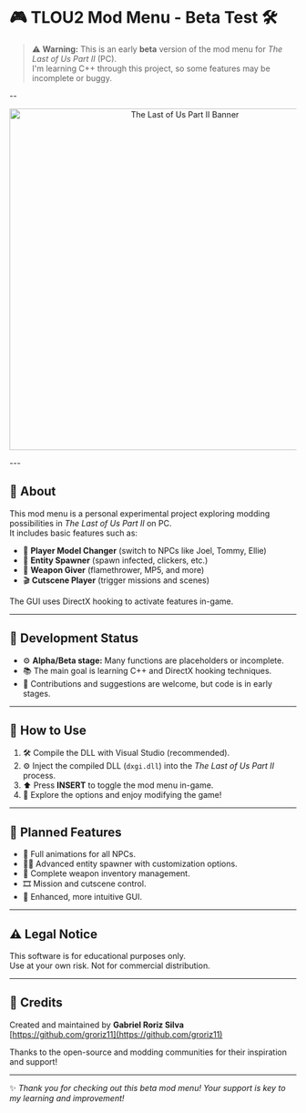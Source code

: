 # 🎮 TLOU2 Mod Menu - Beta Test 🛠️

> ⚠️ **Warning:** This is an early **beta** version of the mod menu for *The Last of Us Part II* (PC).  
> I'm learning C++ through this project, so some features may be incomplete or buggy.

--
<p align="center">
  <img src="https://i.pinimg.com/736x/44/ae/75/44ae756a29b12c6c8f771c280b328933.jpg" alt="The Last of Us Part II Banner" width="600"/>
</p>
---

## 📖 About

This mod menu is a personal experimental project exploring modding possibilities in *The Last of Us Part II* on PC.  
It includes basic features such as:

- 👤 **Player Model Changer** (switch to NPCs like Joel, Tommy, Ellie)  
- 🧟 **Entity Spawner** (spawn infected, clickers, etc.)  
- 🔫 **Weapon Giver** (flamethrower, MP5, and more)  
- 🎬 **Cutscene Player** (trigger missions and scenes)

The GUI uses DirectX hooking to activate features in-game.

---

## 🚧 Development Status

- ⚙️ **Alpha/Beta stage:** Many functions are placeholders or incomplete.  
- 📚 The main goal is learning C++ and DirectX hooking techniques.  
- 🙌 Contributions and suggestions are welcome, but code is in early stages.

---

## 🚀 How to Use

1. 🛠️ Compile the DLL with Visual Studio (recommended).  
2. ⚙️ Inject the compiled DLL (`dxgi.dll`) into the *The Last of Us Part II* process.  
3. ⬆️ Press **INSERT** to toggle the mod menu in-game.  
4. 🎉 Explore the options and enjoy modifying the game!

---

## 🎯 Planned Features

- 🕺 Full animations for all NPCs.  
- 🧟‍♂️ Advanced entity spawner with customization options.  
- 🔫 Complete weapon inventory management.  
- 🎞️ Mission and cutscene control.  
- 🎨 Enhanced, more intuitive GUI.

---

## ⚠️ Legal Notice

This software is for educational purposes only.  
Use at your own risk. Not for commercial distribution.

---

## 🙏 Credits

Created and maintained by **Gabriel Roriz Silva**  
[https://github.com/groriz11](https://github.com/groriz11)  

Thanks to the open-source and modding communities for their inspiration and support!

---

✨ *Thank you for checking out this beta mod menu! Your support is key to my learning and improvement!*

